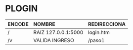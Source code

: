 # PLOGIN
|ENCODE|NOMBRE|REDIRECCIONA|
|:---|:--|:--|
| / |RAIZ 127.0.0.1:5000| login.htm|
| /v | VALIDA INGRESO| /paso1|